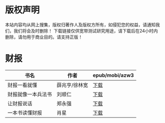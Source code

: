# 版权声明

本站内容均从网上搜集，版权归著作人及版权方所有，如侵犯您的权益，请通知我们，我们将会及时删除！ 下载链接仅供宽带测试研究用途，请下载后在24小时内删除，请勿用于商业目的。请支持正版！

# 财报

| 书名 | 作者 | epub/mobi/azw3 |
| --- | --- | --- |
| 财报一看就懂 | 薛兆亨/徐林宽 | [下载](https://url89.ctfile.com/f/31084289-1375509232-8957d6?p=8866) |
| 财报就像一本兵法书 | 刘顺仁 | [下载](https://url89.ctfile.com/f/31084289-1357001083-098545?p=8866) |
| 让财报说话 | 郑永强 | [下载](https://url89.ctfile.com/f/31084289-1356985708-c5bad8?p=8866) |
| 一本书读懂财报 | 肖星 | [下载](https://url89.ctfile.com/f/31084289-1357031443-8f55da?p=8866) |
